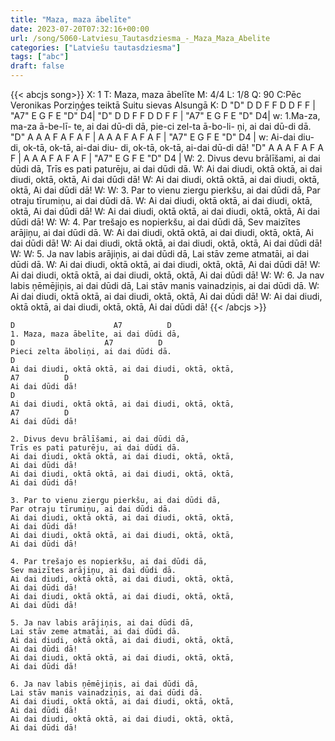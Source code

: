 ```yaml
---
title: "Maza, maza ābelīte"
date: 2023-07-20T07:32:16+00:00
url: /song/5060-Latviesu_Tautasdziesma_-_Maza_Maza_Abelite
categories: ["Latviešu tautasdziesma"]
tags: ["abc"]
draft: false
---
```

{{< abcjs song>}}
X: 1
T: Maza, maza ābelīte
M: 4/4
L: 1/8
Q: 90
C:Pēc Veronikas Porziņģes teiktā Suitu sievas Alsungā
K: D
"D" D D F F D D F F | "A7" E G F E "D" D4| "D" D D F F D D F F | "A7" E G F E "D" D4|
w: 1.Ma-za, ma-za ā-be-lī- te, ai dai dū-di dā, pie-ci zel-ta ā-bo-li- ņi, ai dai dū-di dā.
"D" A A A F A F A F | A A A F A F A F | "A7" E G F E "D" D4 |
w: Ai-dai diu- di, ok-tā, ok-tā, ai-dai diu- di, ok-tā, ok-tā, ai-dai dū-di dā!
"D" A A A F A F A F | A A A F A F A F | "A7" E G F E "D" D4 |
W: 2. Divus devu brālīšami, ai dai dūdi dā, Trīs es pati paturēju, ai dai dūdi dā.
W: Ai dai diudi, oktā oktā, ai dai diudi, oktā, oktā, Ai dai dūdi dā!
W: Ai dai diudi, oktā oktā, ai dai diudi, oktā, oktā, Ai dai dūdi dā!
W: 
W: 3. Par to vienu ziergu pierkšu, ai dai dūdi dā, Par otraju tīrumiņu, ai dai dūdi dā.
W: Ai dai diudi, oktā oktā, ai dai diudi, oktā, oktā, Ai dai dūdi dā!
W: Ai dai diudi, oktā oktā, ai dai diudi, oktā, oktā, Ai dai dūdi dā!
W: 
W: 4. Par trešajo es nopierkšu, ai dai dūdi dā, Sev maizītes arājiņu, ai dai dūdi dā.
W: Ai dai diudi, oktā oktā, ai dai diudi, oktā, oktā, Ai dai dūdi dā!
W: Ai dai diudi, oktā oktā, ai dai diudi, oktā, oktā, Ai dai dūdi dā!
W: 
W: 5. Ja nav labis arājiņis, ai dai dūdi dā, Lai stāv zeme atmatāi, ai dai dūdi dā.
W: Ai dai diudi, oktā oktā, ai dai diudi, oktā, oktā, Ai dai dūdi dā!
W: Ai dai diudi, oktā oktā, ai dai diudi, oktā, oktā, Ai dai dūdi dā!
W: 
W: 6. Ja nav labis ņēmējiņis, ai dai dūdi dā, Lai stāv manis vainadziņis, ai dai dūdi dā.
W: Ai dai diudi, oktā oktā, ai dai diudi, oktā, oktā, Ai dai dūdi dā!
W: Ai dai diudi, oktā oktā, ai dai diudi, oktā, oktā, Ai dai dūdi dā!
{{< /abcjs >}}
```text
D                      A7          D
1. Maza, maza ābelīte, ai dai dūdi dā,
D                    A7          D
Pieci zelta āboliņi, ai dai dūdi dā.
D                                   
Ai dai diudi, oktā oktā, ai dai diudi, oktā, oktā, 
A7          D
Ai dai dūdi dā!
D                                   
Ai dai diudi, oktā oktā, ai dai diudi, oktā, oktā, 
A7          D
Ai dai dūdi dā!

2. Divus devu brālīšami, ai dai dūdi dā, 
Trīs es pati paturēju, ai dai dūdi dā.
Ai dai diudi, oktā oktā, ai dai diudi, oktā, oktā, 
Ai dai dūdi dā!
Ai dai diudi, oktā oktā, ai dai diudi, oktā, oktā, 
Ai dai dūdi dā!

3. Par to vienu ziergu pierkšu, ai dai dūdi dā, 
Par otraju tīrumiņu, ai dai dūdi dā.
Ai dai diudi, oktā oktā, ai dai diudi, oktā, oktā, 
Ai dai dūdi dā!
Ai dai diudi, oktā oktā, ai dai diudi, oktā, oktā, 
Ai dai dūdi dā!

4. Par trešajo es nopierkšu, ai dai dūdi dā, 
Sev maizītes arājiņu, ai dai dūdi dā.
Ai dai diudi, oktā oktā, ai dai diudi, oktā, oktā, 
Ai dai dūdi dā!
Ai dai diudi, oktā oktā, ai dai diudi, oktā, oktā, 
Ai dai dūdi dā!

5. Ja nav labis arājiņis, ai dai dūdi dā, 
Lai stāv zeme atmatāi, ai dai dūdi dā.
Ai dai diudi, oktā oktā, ai dai diudi, oktā, oktā, 
Ai dai dūdi dā!
Ai dai diudi, oktā oktā, ai dai diudi, oktā, oktā, 
Ai dai dūdi dā!

6. Ja nav labis ņēmējiņis, ai dai dūdi dā, 
Lai stāv manis vainadziņis, ai dai dūdi dā.
Ai dai diudi, oktā oktā, ai dai diudi, oktā, oktā, 
Ai dai dūdi dā!
Ai dai diudi, oktā oktā, ai dai diudi, oktā, oktā, 
Ai dai dūdi dā!
```